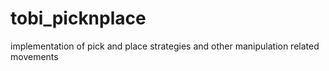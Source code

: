 # tobi_picknplace
implementation of pick and place strategies and other manipulation related movements
